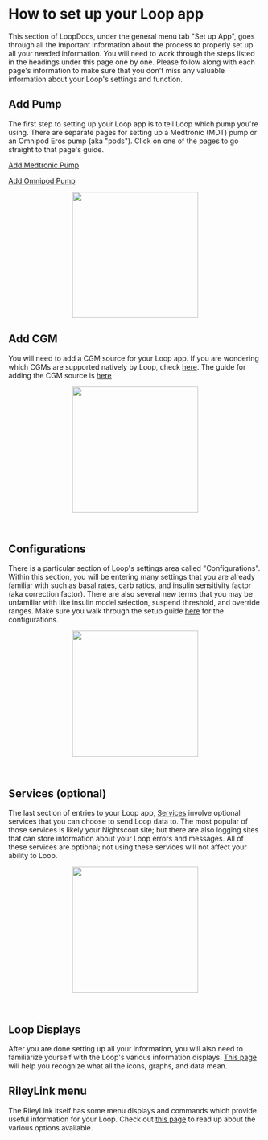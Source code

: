 # How to set up your Loop app

This section of LoopDocs, under the general menu tab "Set up App", goes through all the important information about the process to properly set up all your needed information. You will need to work through the steps listed in the headings under this page one by one. Please follow along with each page's information to make sure that you don't miss any valuable information about your Loop's settings and function.

## Add Pump

The first step to setting up your Loop app is to tell Loop which pump you're using. There are separate pages for setting up a Medtronic (MDT) pump or an Omnipod Eros pump (aka "pods"). Click on one of the pages to go straight to that page's guide.

[Add Medtronic Pump](loop-settings/mdt-pump.md)

[Add Omnipod Pump](loop-settings/omnipod-pump.md)

<p align="center">
<img src="../img/pick-pump.png" width="250">
</p>

## Add CGM

You will need to add a CGM source for your Loop app. If you are wondering which CGMs are supported natively by Loop, check [here](../build/step4.md). The guide for adding the CGM source is [here](loop-settings/cgm.md)

<p align="center">
<img src="../img/add-cgm-main.jpeg" width="250">
</p></br>

## Configurations

There is a particular section of Loop's settings area called "Configurations". Within this section, you will be entering many settings that you are already familiar with such as basal rates, carb ratios, and insulin sensitivity factor (aka correction factor). There are also several new terms that you may be unfamiliar with like insulin model selection, suspend threshold, and override ranges. Make sure you walk through the setup guide [here](loop-settings/configurations.md) for the configurations.

<p align="center">
<img src="../img/overview.jpg" width="250">
</p></br>

## Services (optional)

The last section of entries to your Loop app, [Services](loop-settings/services.md) involve optional services that you can choose to send Loop data to. The most popular of those services is likely your Nightscout site; but there are also logging sites that can store information about your Loop errors and messages. All of these services are optional; not using these services will not affect your ability to Loop.

<p align="center">
<img src="../img/overview-services.jpg" width="250">
</p></br>

## Loop Displays

After you are done setting up all your information, you will also need to familiarize yourself with the Loop's various information displays. [This page](loop-settings/displays.md) will help you recognize what all the icons, graphs, and data mean.

## RileyLink menu

The RileyLink itself has some menu displays and commands which provide useful information for your Loop. Check out [this page](loop-settings/rileylink.md) to read up about the various options available.


